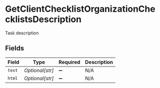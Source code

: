 # GetClientChecklistOrganizationChecklistsDescription

Task description


## Fields

| Field              | Type               | Required           | Description        |
| ------------------ | ------------------ | ------------------ | ------------------ |
| `text`             | *Optional[str]*    | :heavy_minus_sign: | N/A                |
| `html`             | *Optional[str]*    | :heavy_minus_sign: | N/A                |